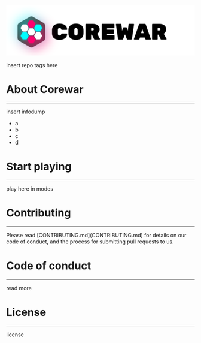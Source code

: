 <picture>
 <source media="(prefers-color-scheme: dark)" srcset="./assets/darkmode-titlebar.svg">
 <img alt="picture of game logo" src="./assets/lightmode-titlebar.svg">
</picture>

insert repo tags here

# About Corewar
<hr>
insert infodump
<ul>
<li>a</li>
<li>b</li>
<li>c</li>
<li>d</li>
</ul>

# Start playing
<hr>
play here in modes

# Contributing
<hr>
Please read [CONTRIBUTING.md](CONTRIBUTING.md) for details on our code of conduct, and the process for submitting pull requests to us.

# Code of conduct
<hr>
read more

# License
<hr>
license
